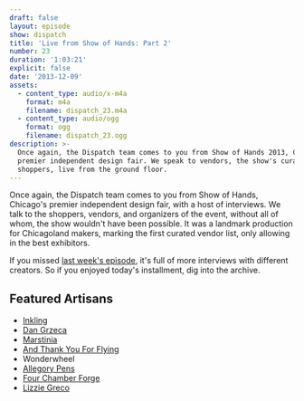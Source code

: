 ```yaml
---
draft: false
layout: episode
show: dispatch
title: 'Live from Show of Hands: Part 2'
number: 23
duration: '1:03:21'
explicit: false
date: '2013-12-09'
assets:
  - content_type: audio/x-m4a
    format: m4a
    filename: dispatch_23.m4a
  - content_type: audio/ogg
    format: ogg
    filename: dispatch_23.ogg
description: >-
  Once again, the Dispatch team comes to you from Show of Hands 2013, Chicago's
  premier independent design fair. We speak to vendors, the show's curators, and
  shoppers, live from the ground floor.
---
```

Once again, the Dispatch team comes to you from Show of Hands, Chicago's premier independent design fair, with a host of interviews. We talk to the shoppers, vendors, and organizers of the event, without all of whom, the show wouldn't have been possible. It was a landmark production for Chicagoland makers, marking the first curated vendor list, only allowing in the best exhibitors.

If you missed [last week's episode](http://nicholaswyoung.com/programs/dispatch/22), it's full of more interviews with different creators. So if you enjoyed today's installment, dig into the archive.

## Featured Artisans

* [Inkling](http://www.theinklingshop.com)
* [Dan Grzeca](http://www.dangrzeca.com)
* [Marstinia](http://www.etsy.com/shop/marstinia)
* [And Thank You For Flying](http://andthankyouforflying.com)
* Wonderwheel
* [Allegory Pens](http://www.allegorypens.com)
* [Four Chamber Forge](http://fourchamberforge.com)
* [Lizzie Greco](http://www.craftbelly.com)